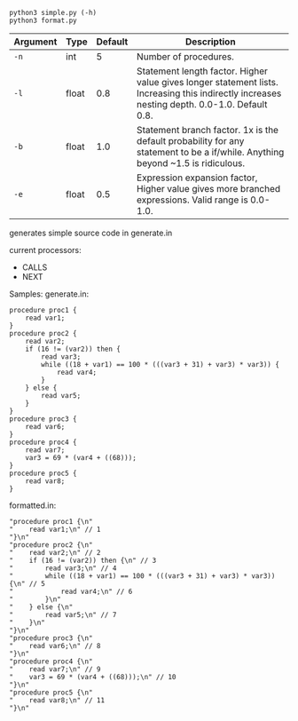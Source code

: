 ```
python3 simple.py (-h)
python3 format.py
```
| Argument | Type  | Default | Description                                                                                                                                 |
|----------|-------|---------|--------------------------------------------------------------------------------------------------------------------------------------------|
| `-n`     | int   | 5       | Number of procedures.                                                                                                        |
| `-l`     | float | 0.8     | Statement length factor. Higher value gives longer statement lists. Increasing this indirectly increases nesting depth. 0.0-1.0. Default 0.8.                 |
| `-b`     | float | 1.0     | Statement branch factor. 1x is the default probability for any statement to be a if/while. Anything beyond ~1.5 is ridiculous.|
| `-e`     | float | 0.5     | Expression expansion factor, Higher value gives more branched expressions. Valid range is 0.0-1.0.                          |

generates simple source code in generate.in

current processors:
* CALLS
* NEXT

Samples:
generate.in:
```
procedure proc1 {
    read var1;
}
procedure proc2 {
    read var2;
    if (16 != (var2)) then {
        read var3;
        while ((18 + var1) == 100 * (((var3 + 31) + var3) * var3)) {
            read var4;
        }
    } else {
        read var5;
    }
}
procedure proc3 {
    read var6;
}
procedure proc4 {
    read var7;
    var3 = 69 * (var4 + ((68)));
}
procedure proc5 {
    read var8;
}
```

formatted.in:
```
"procedure proc1 {\n"
"    read var1;\n" // 1
"}\n"
"procedure proc2 {\n"
"    read var2;\n" // 2
"    if (16 != (var2)) then {\n" // 3
"        read var3;\n" // 4
"        while ((18 + var1) == 100 * (((var3 + 31) + var3) * var3)) {\n" // 5
"            read var4;\n" // 6
"        }\n"
"    } else {\n"
"        read var5;\n" // 7
"    }\n"
"}\n"
"procedure proc3 {\n"
"    read var6;\n" // 8
"}\n"
"procedure proc4 {\n"
"    read var7;\n" // 9
"    var3 = 69 * (var4 + ((68)));\n" // 10
"}\n"
"procedure proc5 {\n"
"    read var8;\n" // 11
"}\n"
